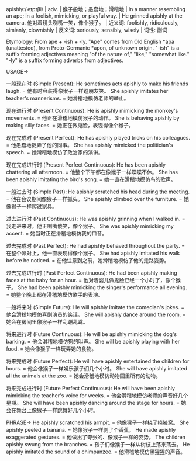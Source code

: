 apishly:/ˈeɪpɪʃli/ | adv. | 猴子般地；愚蠢地；滑稽地 | In a manner resembling an ape; in a foolish, mimicking, or playful way. | He grinned apishly at the camera. 他对着镜头咧嘴一笑，像个猴子。 | 近义词: foolishly, ridiculously, simianly, clownishly | 反义词: seriously, sensibly, wisely | 词性: 副词

Etymology: From ape + -ish + -ly.  "Ape" comes from Old English *apa (unattested), from Proto-Germanic *apon, of unknown origin.  "-ish" is a suffix forming adjectives meaning "of the nature of," "like," "somewhat like." "-ly" is a suffix forming adverbs from adjectives.

USAGE->

一般现在时 (Simple Present):
He sometimes acts apishly to make his friends laugh. = 他有时会装得像猴子一样逗朋友笑。
She apishly imitates her teacher's mannerisms. = 她滑稽地模仿老师的举止。


现在进行时 (Present Continuous):
He is apishly mimicking the monkey's movements. = 他正在滑稽地模仿猴子的动作。
She is behaving apishly by making silly faces. = 她正在做鬼脸，表现得像个猴子。


现在完成时 (Present Perfect):
He has apishly played tricks on his colleagues. = 他愚蠢地捉弄了他的同事。
She has apishly mimicked the politician's speech. = 她滑稽地模仿了政治家的演讲。


现在完成进行时 (Present Perfect Continuous):
He has been apishly chattering all afternoon. = 他整个下午都在像猴子一样喋喋不休。
She has been apishly imitating the bird's song. = 她一直在滑稽地模仿鸟的歌声。


一般过去时 (Simple Past):
He apishly scratched his head during the meeting. = 他在会议期间像猴子一样抓头。
She apishly climbed over the furniture. = 她像猴子一样爬过家具。


过去进行时 (Past Continuous):
He was apishly grinning when I walked in. = 我走进来时，他正咧嘴傻笑，像个猴子。
She was apishly mimicking my accent. = 她当时正在滑稽地模仿我的口音。


过去完成时 (Past Perfect):
He had apishly behaved throughout the party. = 在整个派对上，他一直表现得像个猴子。
She had apishly imitated his walk before he noticed. = 在他注意到之前，她滑稽地模仿了他的走路姿势。


过去完成进行时 (Past Perfect Continuous):
He had been apishly making faces at the baby for an hour. = 他对着婴儿做鬼脸已经一个小时了，像个猴子。
She had been apishly mimicking the singer's performance all evening. = 她整个晚上都在滑稽地模仿歌手的表演。


一般将来时 (Simple Future):
He will apishly imitate the comedian's jokes. = 他会滑稽地模仿喜剧演员的笑话。
She will apishly dance around the room. = 她会在房间里像猴子一样乱蹦乱跳。


将来进行时 (Future Continuous):
He will be apishly mimicking the dog's barking. = 他会滑稽地模仿狗的叫声。
She will be apishly playing with her food. = 她会像猴子一样玩弄她的食物。


将来完成时 (Future Perfect):
He will have apishly entertained the children for hours. = 他会像猴子一样娱乐孩子们几个小时。
She will have apishly imitated all the animals at the zoo. = 她会滑稽地模仿动物园里所有的动物。


将来完成进行时 (Future Perfect Continuous):
He will have been apishly mimicking the teacher's voice for weeks. = 他会滑稽地模仿老师的声音好几个星期。
She will have been apishly dancing around the stage for hours. = 她会在舞台上像猴子一样跳舞好几个小时。



PHRASE->
He apishly scratched his armpit. = 他像猴子一样挠了挠腋窝。
She apishly peeled a banana. = 她像猴子一样剥了个香蕉。
He made apishly exaggerated gestures. = 他做出了夸张的、像猴子一样的姿势。
The children apishly swung from the branches. = 孩子们像猴子一样从树枝上荡来荡去。
He apishly imitated the sound of a chimpanzee. = 他滑稽地模仿黑猩猩的声音。
